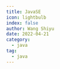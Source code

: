 ```yaml
---
title: JavaSE
icon: lightbulb
index: false
author: Wang Shiyu
date: 2022-04-21
category:
  - java
tag:
  - java
---
```



<Catalog />
